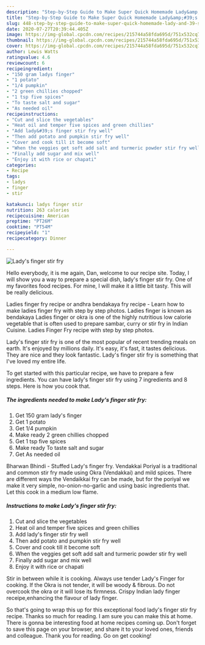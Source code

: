```yaml
---
description: "Step-by-Step Guide to Make Super Quick Homemade Lady&amp;#39;s finger stir fry"
title: "Step-by-Step Guide to Make Super Quick Homemade Lady&amp;#39;s finger stir fry"
slug: 448-step-by-step-guide-to-make-super-quick-homemade-lady-and-39-s-finger-stir-fry
date: 2020-07-27T20:39:44.405Z
image: https://img-global.cpcdn.com/recipes/215744a58fda695d/751x532cq70/ladys-finger-stir-fry-recipe-main-photo.jpg
thumbnail: https://img-global.cpcdn.com/recipes/215744a58fda695d/751x532cq70/ladys-finger-stir-fry-recipe-main-photo.jpg
cover: https://img-global.cpcdn.com/recipes/215744a58fda695d/751x532cq70/ladys-finger-stir-fry-recipe-main-photo.jpg
author: Lewis Watts
ratingvalue: 4.6
reviewcount: 6
recipeingredient:
- "150 gram ladys finger"
- "1 potato"
- "1/4 pumpkin"
- "2 green chillies chopped"
- "1 tsp five spices"
- "To taste salt and sugar"
- "As needed oil"
recipeinstructions:
- "Cut and slice the vegetables"
- "Heat oil and temper five spices and green chillies"
- "Add lady&#39;s finger stir fry well"
- "Then add potato and pumpkin stir fry well"
- "Cover and cook till it become soft"
- "When the veggies get soft add salt and turmeric powder stir fry well"
- "Finally add sugar and mix well"
- "Enjoy it with rice or chapati"
categories:
- Recipe
tags:
- ladys
- finger
- stir

katakunci: ladys finger stir 
nutrition: 263 calories
recipecuisine: American
preptime: "PT26M"
cooktime: "PT54M"
recipeyield: "1"
recipecategory: Dinner

---
```



![Lady&#39;s finger stir fry](https://img-global.cpcdn.com/recipes/215744a58fda695d/751x532cq70/ladys-finger-stir-fry-recipe-main-photo.jpg)

Hello everybody, it is me again, Dan, welcome to our recipe site. Today, I will show you a way to prepare a special dish, lady&#39;s finger stir fry. One of my favorites food recipes. For mine, I will make it a little bit tasty. This will be really delicious.

Ladies finger fry recipe or andhra bendakaya fry recipe - Learn how to make ladies finger fry with step by step photos. Ladies finger is known as bendakaya Ladies finger or okra is one of the highly nutritious low calorie vegetable that is often used to prepare sambar, curry or stir fry in Indian Cuisine. Ladies Finger Fry recipe with step by step photos.

Lady&#39;s finger stir fry is one of the most popular of recent trending meals on earth. It's enjoyed by millions daily. It's easy, it's fast, it tastes delicious. They are nice and they look fantastic. Lady&#39;s finger stir fry is something that I've loved my entire life.


To get started with this particular recipe, we have to prepare a few ingredients. You can have lady&#39;s finger stir fry using 7 ingredients and 8 steps. Here is how you cook that.

<!--inarticleads1-->

##### The ingredients needed to make Lady&#39;s finger stir fry:

1. Get 150 gram lady&#39;s finger
1. Get 1 potato
1. Get 1/4 pumpkin
1. Make ready 2 green chillies chopped
1. Get 1 tsp five spices
1. Make ready To taste salt and sugar
1. Get As needed oil


Bharwan Bhindi - Stuffed Lady&#39;s finger fry. Vendakkai Poriyal is a traditional and common stir fry made using Okra (Vendakkai) and mild spices. There are different ways the Vendaikkai fry can be made, but for the poriyal we make it very simple, no-onion-no-garlic and using basic ingredients that. Let this cook in a medium low flame. 

<!--inarticleads2-->

##### Instructions to make Lady&#39;s finger stir fry:

1. Cut and slice the vegetables
1. Heat oil and temper five spices and green chillies
1. Add lady&#39;s finger stir fry well
1. Then add potato and pumpkin stir fry well
1. Cover and cook till it become soft
1. When the veggies get soft add salt and turmeric powder stir fry well
1. Finally add sugar and mix well
1. Enjoy it with rice or chapati


Stir in between while it is cooking. Always use tender Lady&#39;s Finger for cooking. If the Okra is not tender, it will be woody &amp; fibrous. Do not overcook the okra or it will lose its firmness. Crispy Indian lady finger receipe,enhancing the flavour of lady finger. 

So that's going to wrap this up for this exceptional food lady&#39;s finger stir fry recipe. Thanks so much for reading. I am sure you can make this at home. There is gonna be interesting food at home recipes coming up. Don't forget to save this page on your browser, and share it to your loved ones, friends and colleague. Thank you for reading. Go on get cooking!
